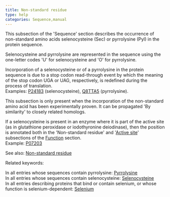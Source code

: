 ```yaml
---
title: Non-standard residue
type: help
categories: Sequence,manual
---
```


This subsection of the 'Sequence' section describes the occurrence of non-standard amino acids selenocysteine (Sec) or pyrrolysine (Pyl) in the protein sequence.

Selenocysteine and pyrrolysine are represented in the sequence using the one-letter codes 'U' for selenocysteine and 'O' for pyrrolysine.

Incorporation of a selenocysteine or of a pyrrolysine in the protein sequence is due to a stop codon read-through event by which the meaning of the stop codon UGA or UAG, respectively, is redefined during the process of translation.  
Examples: [P24183](https://www.uniprot.org/uniprotkb/P24183) (selenocysteine), [Q8TTA5](https://www.uniprot.org/uniprotkb/Q8TTA5) (pyrrolysine).

This subsection is only present when the incorporation of the non-standard amino acid has been experimentally proven. It can be propagated 'By similarity' to closely related homologs.

If a selenocysteine is present in an enzyme where it is part of the active site (as in glutathione peroxidase or iodothyronine deiodinase), then the position is annotated both in the 'Non-standard residue' and '[Active site](https://www.uniprot.org/help/act_site)' subsections of the [Function](https://www.uniprot.org/help/function_section) section.  
Example: [P07203](https://www.uniprot.org/uniprotkb/P07203)

See also: [Non-standard residue](https://www.uniprot.org/help/non_std)

Related keywords:

In all entries whose sequences contain pyrrolysine: [Pyrrolysine](https://www.uniprot.org/keywords/KW-0669)  
In all entries whose sequences contain selenocysteine: [Selenocysteine](https://www.uniprot.org/keywords/KW-0712)  
In all entries describing proteins that bind or contain selenium, or whose function is selenium-dependent: [Selenium](https://www.uniprot.org/keywords/KW-0711)
